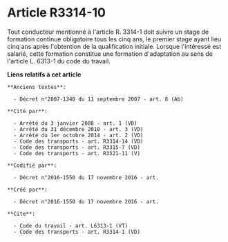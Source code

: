 # Article R3314-10

Tout conducteur mentionné à l'article R. 3314-1 doit suivre un stage de formation continue obligatoire tous les cinq ans, le
premier stage ayant lieu cinq ans après l'obtention de la qualification initiale. Lorsque l'intéressé est salarié, cette
formation constitue une formation d'adaptation au sens de l'article L. 6313-1 du code du travail.

**Liens relatifs à cet article**

	**Anciens textes**:

	  - Décret n°2007-1340 du 11 septembre 2007 - art. 8 (Ab)

	**Cité par**:

	  - Arrêté du 3 janvier 2008 - art. 1 (VD)
	  - Arrêté du 31 décembre 2010 - art. 3 (VD)
	  - Arrêté du 1er octobre 2014 - art. 2 (VD)
	  - Code des transports - art. R3314-14 (VD)
	  - Code des transports - art. R3315-7 (VD)
	  - Code des transports - art. R3521-11 (V)

	**Codifié par**:

	  - Décret n°2016-1550 du 17 novembre 2016 - art.

	**Créé par**:

	  - Décret n°2016-1550 du 17 novembre 2016 - art.

	**Cite**:

	  - Code du travail - art. L6313-1 (VT)
	  - Code des transports - art. R3314-1 (VD)
